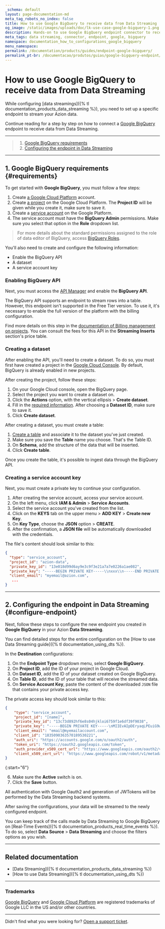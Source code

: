 ```yaml
---
_schema: default
layout: page-documentation-md
meta_tag_robots_no_index: false
title: How to use Google BigQuery to receive data from Data Streaming
og_image: /static/images/uploads/doc/lk-use-case-google-bigquery-1.png
description: Hands-on to use Google BigQuery endpoint connector to receive data from Data Streaming.
meta_tags: data streaming, connector, endpoint, google, bigquery
namespace: documentation_how_to_configurations_google_bigquery
menu_namespace:
permalink: /documentation/products/guides/endpoint-google-bigquery/
permalink_pt-br: /documentacao/produtos/guias/google-bigquery-endpoint/
---
```


# How to use Google BigQuery to receive data from Data Streaming

While configuring [data streamings]({% tl documentation_products_data_streaming %}), you need to set up a specific endpoint to stream your Azion data.

Continue reading for a step by step on how to connect a [Google BigQuery](https://cloud.google.com/bigquery/) endpoint to receive data from Data Streaming.

---

> 1. [Google BigQuery requirements](#requirements)
> 2. [Configuring the endpoint in Data Streaming](#configure-endpoint)

---

## 1. Google BigQuery requirements {#requirements}

To get started with **Google BigQuery**, you must follow a few steps:

1. Create [a Google Cloud Platform](https://cloud.google.com/) account.
2. Create [a project](https://developers.google.com/workspace/guides/create-project) on the Google Cloud Platform. The **Project ID** will be given while you create it, make sure to save it.
3. Create a [service account](https://cloud.google.com/iam/docs/service-accounts-create) on the Google Platform.
4. The service account must have the **BigQuery Admin** permissions. Make sure you select that option in the **Role** dropdown list.

> For more details about the standard permissions assigned to the role of data editor of BigQuery, access [BigQuery Roles](https://cloud.google.com/iam/docs/understanding-roles#bigquery-roles).

You'll also need to create and configure the following information:

- Enable the BigQuery API
- A dataset
- A service account key

### Enabling BigQuery API

Next, you must access the [API Manager](https://console.cloud.google.com/apis/library) and enable the **BigQuery API**.

The BigQuery API supports an endpoint to stream rows into a table. However, this endpoint isn't supported in the Free Tier version. To use it, it's necessary to enable the full version of the platform with the billing configuration.

Find more details on this step in the [documentation of Billing management on projects](https://cloud.google.com/billing/docs/how-to/modify-project). You can consult the fees for this API in the **Streaming Inserts** section's price table.

### Creating a dataset

After enabling the API, you'll need to create a dataset. To do so, you must first have created a project in the [Google Cloud Console](https://console.cloud.google.com/bigquery). By default, BigQuery is already enabled in new projects.

After creating the project, follow these steps:

1. On your Google Cloud console, open the BigQuery page.
2. Select the project you want to create a dataset on.
3. Click the **Actions** option, with the vertical ellipsis > **Create dataset**.
4. Fill in the [required information](https://cloud.google.com/bigquery/docs/datasets#create-dataset). After choosing a **Dataset ID**, make sure to save it.
5. Click **Create dataset**.

After creating a dataset, you must create a table:

1. [Create a table](https://cloud.google.com/bigquery/docs/tables) and associate it to the dataset you've just created.
2. Make sure you save the **Table** name you choose. That's the Table ID.
3. On **Schema**, add the structure of the data that will be inserted.
4. Click **Create table**.

Once you create the table, it's possible to ingest data through the BigQuery API.

### Creating a service account key

Next, you must create a private key to continue your configuration.

1. After creating the service account, access your service account.
2. On the left menu, click **IAM & Admin** > **Service Accounts**.
3. Select the service account you've created from the list.
4. Click on the **KEYS** tab on the upper menu > **ADD KEY** > **Create new Key**.
5. On **Key Type**, choose the **JSON** option > **CREATE**.
6. After the confirmation, a **JSON file** will be automatically downloaded with the credentials.

The file's content should look similar to this:

```json
{
  "type": "service_account",
  "project_id": "azion-data",
  "private_key_id": "13e018d99d6ay9e3c9f3e21a7a7e0226a1ae082",
  "private_key": "-----BEGIN PRIVATE KEY-----\\nxxx\\n-----END PRIVATE KEY-----\\n",
  "client_email": "myemail@azion.com",
   ...
}
```

---

## 2. Configuring the endpoint in Data Streaming {#configure-endpoint}

Next, follow these steps to configure the new endpoint you created in **Google BigQuery** in your Azion **Data Streaming**.

You can find detailed steps for the entire configuration on the [How to use Data Streaming guide]({% tl documentation_using_dts %}).

In the **Destination** configurations:

1. On the **Endpoint Type** dropdown menu, select **Google BigQuery**.
2. On **Project ID**, add the ID of your project in Google Cloud.
3. On **Dataset ID**, add the ID of your dataset created on Google BigQuery.
4. On **Table ID**, add the ID of your table that will receive the streamed data.
5. On **Service Account Key**, paste the content of the downloaded `JSON` file that contains your private access key.

The private access key should look similar to this:

```json
{
	"type": "service_account",
	"project_id": "[name]",
	"private_key_id": "13c73d892hf6e8s04hjkloi6759f1e6df39f9038",
	"private_key": "-----BEGIN PRIVATE KEY-----\nMIIEvAIpDEryaqLPEuiG9w0BAQEFAASCBKYwggSiAgEAAoIBAQCzL+bgfcynhWOx\nAKQ6wfsnwl/jEYsu5KxlPTtr11hmHLVtDAC68FVjAL029zfTjCRIG9d2ttm6fySY\nJm7Y1MwpahekDmFhMbISxA5UfN0KAF5Bs/uGU6hm17tq+ZDSA1L9f3UIvAJ5/cqu\n9CKhU1Dm1TChL8nxIfAb90G7ga6QJVve3ko/0KHpq7pdm3tp6VsVQ+fgwKNi7L+A\n4CvHFT0jX4jRDIFUKePRuxyleZV5p1Y3BHSLCIC1X+oe36a0RMLBCrWVdhHwAqBb\nbec3NYTen4Re+BidL0cfJ8IsVhjdWuibQTaT2/V+OzA+JgzXvpYSI0jWUvUiYtRK\njxz7AGaXAgMBAAECggEASA0bua76ElAjTg9ixKFg7u0/4P4cWfAM1cf64+e9zPJ6/\nH5NaW8cpWf+7C/MxlOdH/zojHKScMyWhXu0wvpKalGXWr+F5/mVCsu2wqfoIhPh\nzeAq72KB5MtBLI4ecPkbCnyGKbt9909TfRrrLBEl58EHNaUwEvRDzsmBpn1JDe75\nJ2ODNf714DsDtghG5Jy5nZ75Bk6ny5mYp67q6IdCUFJeLgJUwfNdtUJmcQ5x7lw3\nujR0vEyEWXpiSAsIhIi0XgMr5NSbBdH+e+P9gVUZwqtRbshdH6aPalIxh1rhdEtY\nJguGzK9nbYQtzm0Mdka3VZtUZIEQAqlg8OZe8xLpa+p392TU64sQlrJxQMZxPNtU\ntPuDwtDAgmwGZNGFxgBFIMuzN88QpL5zPFSBbJoHt5xJ3sGNmeuDF9SrBXNrFz\n9hmqUtoUa0iNheVNG+Y7smEnJNjuSYldAlBQ5qjqSr1IAJTwoUE0fF1P3SbFK9b2\nW6TJ73gqF78EQIJf6t3kOczm/QKB0pRMSuGK2ga45ig2CtMSklUHVjL3A+zcEP9NH\nosFRYkxZZShPqKj2j0PAdB2TcUgrl1a+I+6oA1oU/j0fuJiux9pxrz9I8QfTVwJQS\n/oCcHsKMrDngi0+DkETHDe9peDPTfO4MAh+G285MDPa3LegEG2iVGsqhp+5v8Jdm0Vl\nCyZQJ526IwKBgESw1npFyakE0sMGjlwBRjworH5HjajNPsJjZtspaU7TkCXsS7bt\nwFmLmm7205SKM+1N9C4owSn25uxIWbsb/wB6iuK+EyP+K3qnjPI/GsVRpDjXb1Ma\niBe4tZCUUP/lJGj8HvBk+kD/lQoFuFndD6cvwDze+PpUeN2oe7IiiZQBlAoGAcQUp\nHT3lCVmxXC049FKa8DyWTJIQJhkJmDADeqlYaCFaUe9YC490Y+BtYZHX0UNDXCnFZ\nLIBTtRTPfFU02kUBAcGn0ALc74QwUnJlImvuOeYOlgGwy6QzcRQ6dtfsDWROwKk\nNCAAjYBylKF2QcuZC3rwe0qN5EIe/0DoFmWUD7ELCgYBIKy2ojKY2d+IByJakBOXt\nojwlCj+I5GpDtDeVhzw9u+74j7KoLsKE057DnMGgouGdVH2xCKih7E71iDKPx1Li\nar9Dz3LsPzHGYXt0LBa+0RBm8mRVb68AlFuN3XJ7g9H8tXPZl38hwLKM\EkDJruapG84nuOcgrp2zGHwYtp9S7DfUg==\n-----END PRIVATE KEY-----\n",
	"client_email": "email@myemailaccount.com",
	"client_id": "1835090363570189530221",
	"auth_uri": "https://accounts.google.com/o/oauth2/auth",
	"token_uri": "https://oauth2.googleapis.com/token",
	"auth_provider_x509_cert_url": "https://www.googleapis.com/oauth2/v1/certs",
	"client_x509_cert_url": "https://www.googleapis.com/robot/v1/metadata/x509/mytest.com"
}
```

{:start="6"}

6. Make sure the **Active** switch is on.
7. Click the **Save** button.

All authentication with Google Oauth2 and generation of JWTokens will be performed by the Data Streaming backend systems.

After saving the configurations, your data will be streamed to the newly configured endpoint.

You can keep track of the calls made by Data Streaming to Google BigQuery on [Real-Time Events]({% tl documentation_products_real_time_events %}). To do so, select **Data Source** > **Data Streaming** and choose the filters options as you wish.

---

## Related documentation

- [Data Streaming]({% tl documentation_products_data_streaming %})
- [How to use Data Streaming]({% tl documentation_using_dts %})

---

### Trademarks

[Google BigQuery](https://cloud.google.com/bigquery) and [Google Cloud Platform](https://cloud.google.com/) are registered trademarks of Google LLC in the US and/or other countries.

---

Didn't find what you were looking for? [Open a support ticket](https://tickets.azion.com/).
